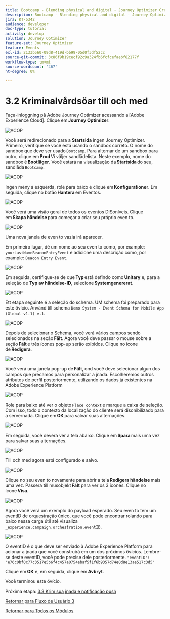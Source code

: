 ```yaml
---
title: Bootcamp - Blending physical and digital - Journey Optimizer Create your event - Brazil
description: Bootcamp - Blending physical and digital - Journey Optimizer Create your event - Brazil
jira: KT-5342
audience: developer
doc-type: tutorial
activity: develop
solution: Journey Optimizer
feature-set: Journey Optimizer
feature: Events
exl-id: 2133b560-09d8-419d-bb99-05d0f3df52cc
source-git-commit: 3c86f9b19cecf92c9a324fb6fcfcefaebf82177f
workflow-type: tm+mt
source-wordcount: '467'
ht-degree: 0%

---
```


# 3.2 Kriminalvårdsöar till och med

Faça-inloggning på Adobe Journey Optimizer acessando a [Adobe Experience Cloud]. Clique em **Journey Optimizer**.

![ACOP](./images/acophome.png)

Você será redirecionado para a **Startsida** ingen Journey Optimizer. Primeiro, verifique se você está usando o sandbox correto. O nome do sandbox que deve ser usado `Bootcamp`. Para alternar de um sandbox para outro, clique em **Prod** Vi väljer sandlådelista. Neste exemplo, nome do sandbox é **Bootläger**. Você estará na visualização da **Startsida** do seu, sandlåda `Bootcamp`.

![ACOP](./images/acoptriglp.png)

Ingen meny à esquerda, role para baixo e clique em **Konfigurationer**. Em seguida, clique no botão **Hantera** em Eventos.

![ACOP](./images/acopmenu.png)

Você verá uma visão geral de todos os eventos DISoníveis. Clique em **Skapa händelse** para começar a criar seu próprio even to.

![ACOP](./images/emptyevent.png)

Uma nova janela de even to vazia irá aparecer.

Em primeiro lugar, dê um nome ao seu even to como, por example: `yourLastNameBeaconEntryEvent` e adicione uma descrição como, por example: `Beacon Entry Event`.

![ACOP](./images/eventdescription.png)

Em seguida, certifique-se de que **Typ** está defindo como **Unitary** e, para a seleção de **Typ av händelse-ID**, selecione **Systemgenererat**.

![ACOP](./images/eventidtype.png)

Ett etapa seguinte é a seleção do schema. UM schema foi preparado para este övício. Använd till schema `Demo System - Event Schema for Mobile App (Global v1.1) v.1`.

![ACOP](./images/eventschema.png)

Depois de selecionar o Schema, você verá vários campos sendo selecionados na seção **Fält**. Agora você deve passar o mouse sobre a seção **Fält** e três ícones pop-up serão exibidos. Clique no ícone de **Redigera**.

![ACOP](./images/eventpayload.png)

Você verá uma janela pop-up de **Fält**, ond você deve selecionar algun dos campos que precamos para personalizar a jnada. Escolheremos outros atributos de perfil posteriormente, utilizando os dados já existentes na Adobe Experience Platform

![ACOP](./images/eventfields.png)

Role para baixo até ver o objeto `Place context` e marque a caixa de seleção. Com isso, todo o contexto da localização do cliente será disonibilizado para a servernada. Clique em **OK** para salvar suas alternações.

![ACOP](./images/eventpayloadbr.png)

Em seguida, você deverá ver a tela abaixo. Clique em **Spara** mais uma vez para salvar suas alternações.

![ACOP](./images/eventsave.png)

Till och med agora está configurado e salvo.

![ACOP](./images/eventdone.png)

Clique no seu even to novamente para abrir a tela **Redigera händelse** mais uma vez. Passera till musobjekt **Fält** para ver os 3 ícones. Clique no ícone **Visa**.

![ACOP](./images/viewevent.png)

Agora você verá um exemplo do payload esperado.
Seu even to tem um eventID de orquestração único, que você pode encontrar rolando para baixo nessa carga útil até visualiza `_experience.campaign.orchestration.eventID`.

![ACOP](./images/payloadeventID.png)

O eventID é o que deve ser enviado à Adobe Experience Platform para acionar a jnada que você construirá em um dos próximos övícios. Lembre-se deste eventID, você pode precise dele posteriormente.
`"eventID": "e76c0bf0c77c3517e5b6f4c457a0754ebaf5f1f6b9357d74e0d8e13ae517c3d5"`

Clique em **OK** e, em seguida, clique em **Avbryt**.

Você terminou este övício.

Próxima etapa: [3.3 Krim sua jnada e notificação push](./ex3.md)

[Retornar para Fluxo de Usuário 3](./uc3.md)

[Retornar para Todos os Módulos](../../overview.md)
